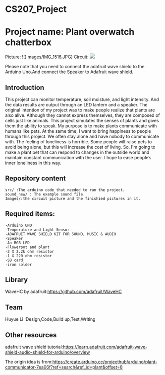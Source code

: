 # CS207_Project
Project name: Plant overwatch chatterbox
=======

Picture:
![]Images/IMG_1516.JPG)
Circuit:
![](https://github.com/HuyueLi98/CS207_Project_Chatterbox_flowerpot/blob/master/Images/Circuit%20of%20my%20project.jpg)


Please note that you need to connect the adafruit wave shield to the Arduino Uno.And connect the Speaker to Adafruit wave shield.

Introduction
----
This project can monitor temperature, soil moisture, and light intensity. And the data results are output through an LED lantern and a speaker. The original intention of my project was to make people realize that plants are also alive. Although they cannot express themselves, they are composed of cells just like animals. This project simulates the senses of plants and gives them the ability to speak. My purpose is to make plants communicate with humans like pets.
At the same time, I want to bring happiness to people through this project. We often stay alone and have nobody to communicate with. The feeling of loneliness is horrible. Some people will raise pets to avoid being alone, but this will increase the cost of living. So, I'm going to make a plant pet that can respond to changes in the outside world and maintain constant communication with the user. I hope to ease people’s inner loneliness in this way.

Repository content
----
    src/ :The arduino code that needed to run the project. 
    sound_new/ : The example sound file. 
    Images/:the circuit picture and the finishied pictures in it.
Required items:
----
    -Arduino UNO
    -Temperature and Light Sensor
    -ADAFRUIT WAVE SHIELD KIT FOR SOUND, MUSIC & AUDIO 
    -Speaker
    -An RGB LED
    -Flowerpot and plant
    -2 X 2.2k ohm resistor
    -1 X 220 ohm resistor
    -SD card
    -iron solder
    
    
Library
-----
WaveHC by adafruit:https://github.com/adafruit/WaveHC

Team
----
Huyue Li :Design,Code,Build up,Test,Writing


Other resources
----
adafruit wave shield tutorial:https://learn.adafruit.com/adafruit-wave-shield-audio-shield-for-arduino/overview

The origin idea is from:https://create.arduino.cc/projecthub/arduino/plant-communicator-7ea06f?ref=search&ref_id=plant&offset=8
